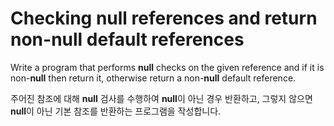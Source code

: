 # Checking null references and return non-null default references

Write a program that performs **null** checks on the given reference and if it is non-**null** then return it, otherwise return a non-**null** default reference.

주어진 참조에 대해 **null** 검사를 수행하여 **null**이 아닌 경우 반환하고, 그렇지 않으면 **null**이 아닌 기본 참조를 반환하는 프로그램을 작성합니다.
